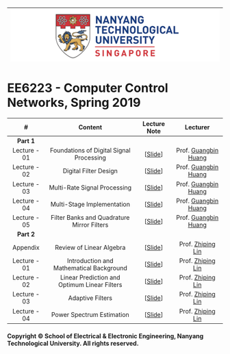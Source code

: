 |![image](https://github.com/NTU-CCA/EE6223/blob/master/logo.png)|
|---|
# EE6223 - Computer Control Networks, Spring 2019

|#|Content|Lecture Note|Lecturer|
|:---:|:---:|:---:|:---:|
|**Part 1**|
|Lecture - 01|Foundations of Digital Signal Processing|[[Slide](https://github.com/NTU-CCA/EE6401/blob/master/Slides/EE6401_Part1_1.pdf)]|Prof. [Guangbin Huang](http://research.ntu.edu.sg/expertise/academicprofile/pages/StaffProfile.aspx?ST_EMAILID=EGBHUANG)
|Lecture - 02|Digital Filter Design|[[Slide](https://github.com/NTU-CCA/EE6401/blob/master/Slides/EE6401_Part1_2.pdf)]|Prof. [Guangbin Huang](http://research.ntu.edu.sg/expertise/academicprofile/pages/StaffProfile.aspx?ST_EMAILID=EGBHUANG)
|Lecture - 03|Multi-Rate Signal Processing|[[Slide](https://github.com/NTU-CCA/EE6401/blob/master/Slides/EE6401_Part1_3.pdf)]|Prof. [Guangbin Huang](http://research.ntu.edu.sg/expertise/academicprofile/pages/StaffProfile.aspx?ST_EMAILID=EGBHUANG)
|Lecture - 04|Multi-Stage Implementation|[[Slide](https://github.com/NTU-CCA/EE6401/blob/master/Slides/EE6401_Part1_4.pdf)]|Prof. [Guangbin Huang](http://research.ntu.edu.sg/expertise/academicprofile/pages/StaffProfile.aspx?ST_EMAILID=EGBHUANG)
|Lecture - 05|Filter Banks and Quadrature Mirror Filters|[[Slide](https://github.com/NTU-CCA/EE6401/blob/master/Slides/EE6401_Part1_5.pdf)]|Prof. [Guangbin Huang](http://research.ntu.edu.sg/expertise/academicprofile/pages/StaffProfile.aspx?ST_EMAILID=EGBHUANG)
|**Part 2**|
|Appendix|Review of Linear Algebra|[[Slide](https://github.com/NTU-CCA/EE6401/blob/master/Slides/EE6401_Part2_Appendix_Linear_Algebra.pdf)]|Prof. [Zhiping Lin](http://research.ntu.edu.sg/expertise/academicprofile/Pages/StaffProfile.aspx?ST_EMAILID=EZPLIN)
|Lecture - 01|Introduction and Mathematical Background|[[Slide](https://github.com/NTU-CCA/EE6401/blob/master/Slides/EE6401_Part2_Wk8-11.pdf)]|Prof. [Zhiping Lin](http://research.ntu.edu.sg/expertise/academicprofile/Pages/StaffProfile.aspx?ST_EMAILID=EZPLIN)
|Lecture - 02|Linear Prediction and Optimum Linear Filters|[[Slide](https://github.com/NTU-CCA/EE6401/blob/master/Slides/EE6401_Part2_Wk8-11.pdf)]|Prof. [Zhiping Lin](http://research.ntu.edu.sg/expertise/academicprofile/Pages/StaffProfile.aspx?ST_EMAILID=EZPLIN)
|Lecture - 03|Adaptive Filters|[[Slide](https://github.com/NTU-CCA/EE6401/blob/master/Slides/EE6401_Part2_Wk8-11.pdf)]|Prof. [Zhiping Lin](http://research.ntu.edu.sg/expertise/academicprofile/Pages/StaffProfile.aspx?ST_EMAILID=EZPLIN)
|Lecture - 04|Power Spectrum Estimation|[[Slide](https://github.com/NTU-CCA/EE6401/blob/master/Slides/EE6401_Part2_Wk12.pdf)]|Prof. [Zhiping Lin](http://research.ntu.edu.sg/expertise/academicprofile/Pages/StaffProfile.aspx?ST_EMAILID=EZPLIN)

#### Copyright © School of Electrical & Electronic Engineering, Nanyang Technological University. All rights reserved.

